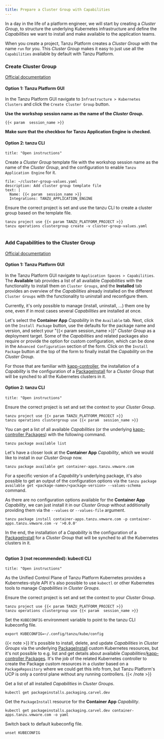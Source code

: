 ```yaml
---
title: Prepare a Cluster Group with Capabilities
---
```


In a day in the life of a platform engineer, we will start by creating a *Cluster Group*, to structure the underlying Kubernetes infrastructure and define the *Capabilities* we want to install and make available to the application teams.

When you create a project, Tanzu Platform creates a *Cluster Group* with the name `run` for you. This *Cluster Group* makes it easy to just use all the `Capabilities` available by default with Tanzu Platform.

### Create Cluster Group
[Official documentation](https://docs.vmware.com/en/VMware-Tanzu-Platform/services/create-manage-apps-tanzu-platform-k8s/how-to-create-run-cluster-group.html)

#### Option 1: Tanzu Platform GUI

In the Tanzu Platform GUI navigate to `Infrastructure > Kubernetes Clusters` and click the `Create Cluster Group` button. 

**Use the workshop session name as the name of the *Cluster Group*.**
```copy
{{< param  session_name >}}
```

**Make sure that the checkbox for Tanzu Application Engine is checked.**

#### Option 2: tanzu CLI
```section:begin
title: "Open instructions"
```

Create a *Cluster Group* template file with the workshop session name as the name of the *Cluster Group*, and the configuration to enable `Tanzu Application Engine` for it.
```editor:append-lines-to-file
file: ~/cluster-group-values.yaml
description: Add cluster group template file
text: |
  Name: {{< param  session_name >}}
  Integrations: TANZU_APPLICATION_ENGINE
```

Ensure the correct project is set and use the tanzu CLI to create a cluster group based on the template file.
```execute
tanzu project use {{< param TANZU_PLATFORM_PROJECT >}}
tanzu operations clustergroup create -v cluster-group-values.yaml 
```
```section:end
```
### Add Capabilities to the Cluster Group
[Official documentation](https://docs.vmware.com/en/VMware-Tanzu-Platform/services/create-manage-apps-tanzu-platform-k8s/how-to-create-run-cluster-group.html#add-packages)

#### Option 1: Tanzu Platform GUI

In the Tanzu Platform GUI navigate to `Application Spaces > Capabilities`. 
The **Available** tab provides a list of all available *Capabilities* with the functionality to install them on `Cluster Groups`, and the **Installed** tab provides an overview of the *Capabilities* already installed on the different `Cluster Groups` with the functionality to uninstall and reconfigure them.

Currently, it's only possible to manage (install, uninstall, ...) them one by one, even if in most cases several *Capabilities* are installed at once.

Let's select the **Container App** *Capability* in the `Available` tab. 
Next, click on the `Install Package` button, use the defaults for the package name and version, and select your "{{< param  session_name >}}" *Cluster Group* as a deployment target. Some of the *Capabilities* and related packages also require or provide the option for custom configuration, which can be done in the `Advanced Configuration` section of the form.
Click on the `Install Package` button at the top of the form to finally install the *Capability* on the *Cluster Group*.

For those that are familiar with [kapp-controller](https://carvel.dev/kapp-controller/), the installation of a *Capability* is the configuration of a [PackageInstall](https://carvel.dev/kapp-controller/docs/v0.50.x/packaging/#package-install) for a *Cluster Group* that will be synched to all the Kubernetes clusters in it.

#### Option 2: tanzu CLI
```section:begin
title: "Open instructions"
```

Ensure the correct project is set and set the context to your *Cluster Group*.
```execute
tanzu project use {{< param TANZU_PLATFORM_PROJECT >}}
tanzu operations clustergroup use {{< param  session_name >}}
```

You can get a list of all available *Capabilities* (or the underlying [kapp-controller Packages](https://carvel.dev/kapp-controller/docs/v0.50.x/packaging/#overview)) with the following command. 
```execute
tanzu package available list
```

Let's have a closer look at the **Container App** *Capability*, which we would like to install in our *Cluster Group* now.
```execute
tanzu package available get container-apps.tanzu.vmware.com
```

For a specific version of a *Capability's* underlying package, it's also possible to get an output of the configuration options via the `tanzu package available get <package-name>/<package-version> --values-schema` command.

As there are no configuration options available for the **Container App** *Capability*, we can just install it in our *Cluster Group* without additionally providing them via the `--values` or `--values-file` argument.
```execute
tanzu package install container-apps.tanzu.vmware.com -p container-apps.tanzu.vmware.com -v '>0.0.0'
```

In the end, the installation of a *Capability* is the configuration of a [PackageInstall](https://carvel.dev/kapp-controller/docs/v0.50.x/packaging/#package-install) for a *Cluster Group* that will be synched to all the Kubernetes clusters in it.
```section:end
```

#### Option 3 (not recommended): kubectl CLI
```section:begin
title: "Open instructions"
```
As the Unified Control Plane of Tanzu Platform Kubernetes provides a Kubernetes-style API it's also possible to use `kubectl` or other Kubernetes tools to manage *Capabilities* in *Cluster Groups*.

Ensure the correct project is set and set the context to your *Cluster Group*.
```
tanzu project use {{< param TANZU_PLATFORM_PROJECT >}}
tanzu operations clustergroup use {{< param  session_name >}}
```
Set the `KUBECONFIG` environment variable to point to the tanzu CLI kubeconfig file.
```
export KUBECONFIG=~/.config/tanzu/kube/config
```

{{< note >}}
It's possible to install, delete, and update *Capabilities* in *Cluster Groups* via the underlying [PackageInstall](https://carvel.dev/kapp-controller/docs/v0.50.x/packaging/#package-install) custom Kubernetes resources, but it's not possible to e.g. list and get details about available *Capabilities*/[kapp-controller Packages](https://carvel.dev/kapp-controller/docs/v0.50.x/packaging/#overview). It's the job of the related Kubernetes controller to create the Package custom resources in a cluster based on a `PackageRepository` where we could get this info from, but Tanzu Platform's UCP is only a control plane without any running controllers.
{{< /note >}}

Get a list of all installed *Capabilities* in *Cluster Groups*.
```
kubectl get packageinstalls.packaging.carvel.dev
```

Get the `PackageInstall` resource for the **Container App** *Capability*.
```
kubectl get packageinstalls.packaging.carvel.dev container-apps.tanzu.vmware.com -o yaml
```

Switch back to default kubeconfig file.
```
unset KUBECONFIG
```
```section:end
```